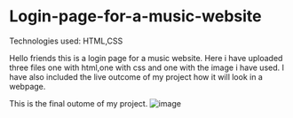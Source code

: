 # Login-page-for-a-music-website

Technologies used: HTML,CSS

Hello friends this is a login page for a music website.
Here i have uploaded three files one with html,one with css and one with the image i have used.
I have also included the live outcome of my project how it will look in a webpage.

This is the final outome of my project.
![image](https://user-images.githubusercontent.com/109471128/227787928-a06a7e5c-4596-4efe-bbd7-415944d06f67.png)
